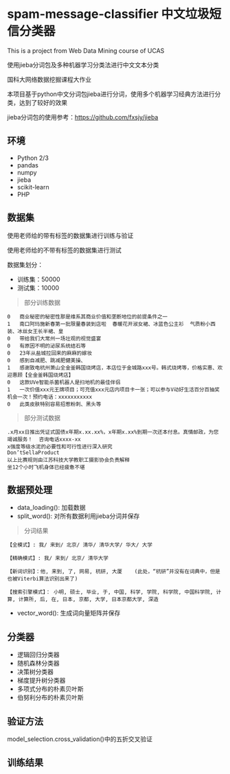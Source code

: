 # spam-message-classifier 中文垃圾短信分类器
This is a project from Web Data Mining course of UCAS

使用jieba分词包及多种机器学习分类法进行中文文本分类

国科大网络数据挖掘课程大作业

本项目基于python中文分词包jieba进行分词，使用多个机器学习经典方法进行分类，达到了较好的效果

jieba分词包的使用参考：https://github.com/fxsjy/jieba

## 环境

- Python 2/3
- pandas
- numpy
- jieba
- scikit-learn
- PHP
## 数据集

使用老师给的带有标签的数据集进行训练与验证

使用老师给的不带有标签的数据集进行测试

数据集划分：

- 训练集：50000
- 测试集：10000

> 部分训练数据
```
0	商业秘密的秘密性那是维系其商业价值和垄断地位的前提条件之一
1	南口阿玛施新春第一批限量春装到店啦  春暖花开淑女裙、冰蓝色公主衫  气质粉小西装、冰丝女王长半裙、皇
0	带给我们大常州一场壮观的视觉盛宴
0	有原因不明的泌尿系统结石等
0	23年从盐城拉回来的麻麻的嫁妆
0	感到自减肥、跳减肥健美操、
1	感谢致电杭州萧山全金釜韩国烧烤店，本店位于金城路xxx号。韩式烧烤等，价格实惠、欢迎惠顾【全金釜韩国烧烤店】
0	这款UVe智能杀菌机器人是扫地机的最佳伴侣
1	一次价值xxx元王牌项目；可充值xxx元店内项目卡一张；可以参与V动好生活百分百抽奖机会一次！预约电话：xxxxxxxxxxx
0	此类皮肤特别容易招惹粉刺、黑头等
```
> 部分测试数据
```
.x月xx日推出凭证式国债x年期x.xx.xx%，x年期x.xx%到期一次还本付息。真情邮政，为您竭诚服务！  咨询电话xxxx-xx
x强度等级水泥的必要性和可行性进行深入研究
Don’tSellaProduct
以上比赛规则由江苏科技大学教职工摄影协会负责解释
坐12个小时飞机身体已经疲惫不堪
```
## 数据预处理

- data_loading(): 加载数据
- split_word(): 对所有数据利用jieba分词并保存
> 分词结果
```
【全模式】: 我/ 来到/ 北京/ 清华/ 清华大学/ 华大/ 大学

【精确模式】: 我/ 来到/ 北京/ 清华大学

【新词识别】：他, 来到, 了, 网易, 杭研, 大厦    (此处，“杭研”并没有在词典中，但是也被Viterbi算法识别出来了)

【搜索引擎模式】： 小明, 硕士, 毕业, 于, 中国, 科学, 学院, 科学院, 中国科学院, 计算, 计算所, 后, 在, 日本, 京都, 大学, 日本京都大学, 深造
```
- vector_word(): 生成词向量矩阵并保存

## 分类器
- 逻辑回归分类器
- 随机森林分类器
- 决策树分类器
- 梯度提升树分类器
- 多项式分布的朴素贝叶斯
- 伯努利分布的朴素贝叶斯


## 验证方法

model_selection.cross_validation()中的五折交叉验证

## 训练结果
